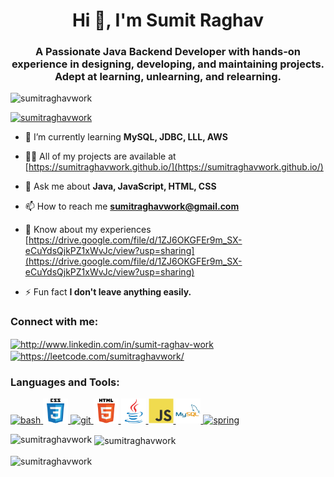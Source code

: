 <h1 align="center">Hi 👋, I'm Sumit Raghav</h1>
<h3 align="center">A Passionate Java Backend Developer with hands-on experience in designing, developing, and maintaining projects. Adept at learning, unlearning, and relearning.</h3>

<p align="left"> <img src="https://komarev.com/ghpvc/?username=sumitraghavwork&label=Profile%20views&color=0e75b6&style=flat" alt="sumitraghavwork" /> </p>

<p align="left"> <a href="https://github.com/ryo-ma/github-profile-trophy"><img src="https://github-profile-trophy.vercel.app/?username=sumitraghavwork" alt="sumitraghavwork" /></a> </p>

- 🌱 I’m currently learning **MySQL, JDBC, LLL, AWS**

- 👨‍💻 All of my projects are available at [https://sumitraghavwork.github.io/](https://sumitraghavwork.github.io/)

- 💬 Ask me about **Java, JavaScript, HTML, CSS**

- 📫 How to reach me **sumitraghavwork@gmail.com**

- 📄 Know about my experiences [https://drive.google.com/file/d/1ZJ6OKGFEr9m_SX-eCuYdsQjkPZ1xWvJc/view?usp=sharing](https://drive.google.com/file/d/1ZJ6OKGFEr9m_SX-eCuYdsQjkPZ1xWvJc/view?usp=sharing)

- ⚡ Fun fact **I don't leave anything easily.**

<h3 align="left">Connect with me:</h3>
<p align="left">
<a href="https://linkedin.com/in/http://www.linkedin.com/in/sumit-raghav-work" target="blank"><img align="center" src="https://raw.githubusercontent.com/rahuldkjain/github-profile-readme-generator/master/src/images/icons/Social/linked-in-alt.svg" alt="http://www.linkedin.com/in/sumit-raghav-work" height="30" width="40" /></a>
<a href="https://www.leetcode.com/https://leetcode.com/sumitraghavwork/" target="blank"><img align="center" src="https://raw.githubusercontent.com/rahuldkjain/github-profile-readme-generator/master/src/images/icons/Social/leet-code.svg" alt="https://leetcode.com/sumitraghavwork/" height="30" width="40" /></a>
</p>

<h3 align="left">Languages and Tools:</h3>
<p align="left"> <a href="https://www.gnu.org/software/bash/" target="_blank" rel="noreferrer"> <img src="https://www.vectorlogo.zone/logos/gnu_bash/gnu_bash-icon.svg" alt="bash" width="40" height="40"/> </a> <a href="https://www.w3schools.com/css/" target="_blank" rel="noreferrer"> <img src="https://raw.githubusercontent.com/devicons/devicon/master/icons/css3/css3-original-wordmark.svg" alt="css3" width="40" height="40"/> </a> <a href="https://git-scm.com/" target="_blank" rel="noreferrer"> <img src="https://www.vectorlogo.zone/logos/git-scm/git-scm-icon.svg" alt="git" width="40" height="40"/> </a> <a href="https://www.w3.org/html/" target="_blank" rel="noreferrer"> <img src="https://raw.githubusercontent.com/devicons/devicon/master/icons/html5/html5-original-wordmark.svg" alt="html5" width="40" height="40"/> </a> <a href="https://www.java.com" target="_blank" rel="noreferrer"> <img src="https://raw.githubusercontent.com/devicons/devicon/master/icons/java/java-original.svg" alt="java" width="40" height="40"/> </a> <a href="https://developer.mozilla.org/en-US/docs/Web/JavaScript" target="_blank" rel="noreferrer"> <img src="https://raw.githubusercontent.com/devicons/devicon/master/icons/javascript/javascript-original.svg" alt="javascript" width="40" height="40"/> </a> <a href="https://www.mysql.com/" target="_blank" rel="noreferrer"> <img src="https://raw.githubusercontent.com/devicons/devicon/master/icons/mysql/mysql-original-wordmark.svg" alt="mysql" width="40" height="40"/> </a> <a href="https://spring.io/" target="_blank" rel="noreferrer"> <img src="https://www.vectorlogo.zone/logos/springio/springio-icon.svg" alt="spring" width="40" height="40"/> </a> </p>

<p><img align="left" src="https://github-readme-stats.vercel.app/api/top-langs?username=sumitraghavwork&show_icons=true&locale=en&layout=compact" alt="sumitraghavwork" /></p>

<p>&nbsp;<img align="center" src="https://github-readme-stats.vercel.app/api?username=sumitraghavwork&show_icons=true&locale=en" alt="sumitraghavwork" /></p>

<p><img align="center" src="https://github-readme-streak-stats.herokuapp.com/?user=sumitraghavwork&" alt="sumitraghavwork" /></p>
